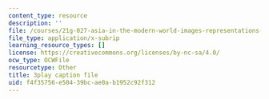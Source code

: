 ```yaml
---
content_type: resource
description: ''
file: /courses/21g-027-asia-in-the-modern-world-images-representations-fall-2016/f4f35756e50439bcae0ab1952c92f312_1801229.srt
file_type: application/x-subrip
learning_resource_types: []
license: https://creativecommons.org/licenses/by-nc-sa/4.0/
ocw_type: OCWFile
resourcetype: Other
title: 3play caption file
uid: f4f35756-e504-39bc-ae0a-b1952c92f312
---
```


